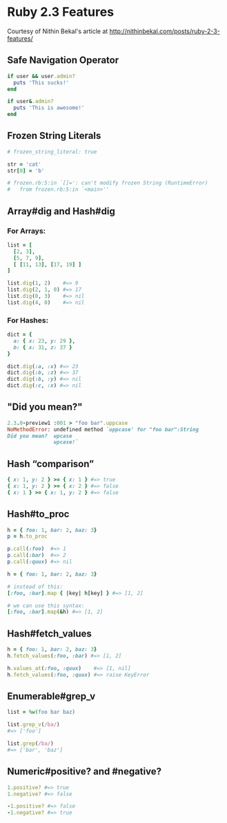 # Ruby 2.3 Features

Courtesy of Nithin Bekal's article at http://nithinbekal.com/posts/ruby-2-3-features/

## Safe Navigation Operator

```ruby
if user && user.admin?
  puts 'This sucks!'
end
```

```ruby
if user&.admin?
  puts 'This is awesome!'
end
```

## Frozen String Literals
```ruby
# frozen_string_literal: true

str = 'cat'
str[0] = 'b'

# frozen.rb:5:in `[]=': can't modify frozen String (RuntimeError)
#   from frozen.rb:5:in `<main>''
```

## Array#dig and Hash#dig

### For Arrays:
```ruby
list = [
  [2, 3],
  [5, 7, 9],
  [ [11, 13], [17, 19] ]
]

list.dig(1, 2)    #=> 9
list.dig(2, 1, 0) #=> 17
list.dig(0, 3)    #=> nil
list.dig(4, 0)    #=> nil
```

### For Hashes:
```ruby
dict = {
  a: { x: 23, y: 29 },
  b: { x: 31, z: 37 }
}

dict.dig(:a, :x) #=> 23
dict.dig(:b, :z) #=> 37
dict.dig(:b, :y) #=> nil
dict.dig(:c, :x) #=> nil
```

## "Did you mean?"

```ruby
2.3.0-preview1 :001 > "foo bar".uppcase
NoMethodError: undefined method `uppcase' for "foo bar":String
Did you mean?  upcase
               upcase!`
```

## Hash “comparison”

```ruby
{ x: 1, y: 2 } >= { x: 1 } #=> true
{ x: 1, y: 2 } >= { x: 2 } #=> false
{ x: 1 } >= { x: 1, y: 2 } #=> false
```

## Hash#to_proc

```ruby
h = { foo: 1, bar: 2, baz: 3}
p = h.to_proc

p.call(:foo)  #=> 1
p.call(:bar)  #=> 2
p.call(:quux) #=> nil
```

```ruby
h = { foo: 1, bar: 2, baz: 3}

# instead of this:
[:foo, :bar].map { |key| h[key] } #=> [1, 2]

# we can use this syntax:
[:foo, :bar].map(&h) #=> [1, 2]
```

## Hash#fetch_values

```ruby
h = { foo: 1, bar: 2, baz: 3}
h.fetch_values(:foo, :bar) #=> [1, 2]

h.values_at(:foo, :quux)    #=> [1, nil]
h.fetch_values(:foo, :quux) #=> raise KeyError
```

## Enumerable#grep_v

```ruby
list = %w(foo bar baz)

list.grep_v(/ba/)
#=> ['foo']

list.grep(/ba/)
#=> ['bar', 'baz']
```

## Numeric#positive? and #negative?

```ruby
1.positive? #=> true
1.negative? #=> false

-1.positive? #=> false
-1.negative? #=> true
```
